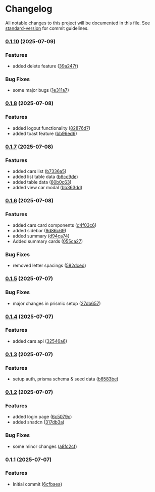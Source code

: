 # Changelog

All notable changes to this project will be documented in this file. See [standard-version](https://github.com/conventional-changelog/standard-version) for commit guidelines.

### [0.1.10](https://github.com/muhazAhmed/car-rental-admin-dashboard/compare/v0.1.8...v0.1.10) (2025-07-09)


### Features

* added delete feature ([39a247f](https://github.com/muhazAhmed/car-rental-admin-dashboard/commit/39a247f705b71867a7a28e86d8a7b60edb8cf191))


### Bug Fixes

* some major bugs ([1e311a7](https://github.com/muhazAhmed/car-rental-admin-dashboard/commit/1e311a7b1d363ad8ce59e222640d2b4bc3f81ee3))

### [0.1.8](https://github.com/muhazAhmed/car-rental-admin-dashboard/compare/v0.1.7...v0.1.8) (2025-07-08)


### Features

* added logout functionality ([82876d7](https://github.com/muhazAhmed/car-rental-admin-dashboard/commit/82876d7c7397ac59060715800b9d7fa31a76421a))
* added toast feature ([bb96ed6](https://github.com/muhazAhmed/car-rental-admin-dashboard/commit/bb96ed6c28935a1b94bf94e023e95cfa512c2ff2))

### [0.1.7](https://github.com/muhazAhmed/car-rental-admin-dashboard/compare/v0.1.6...v0.1.7) (2025-07-08)


### Features

* added cars list ([b7336a5](https://github.com/muhazAhmed/car-rental-admin-dashboard/commit/b7336a5a9a109c2fbd430165ddd73672f56c3be3))
* added list table data ([b6cc9de](https://github.com/muhazAhmed/car-rental-admin-dashboard/commit/b6cc9defcb35cf6edb2824f32e1ae405d4da1eb9))
* added table data ([60b0c63](https://github.com/muhazAhmed/car-rental-admin-dashboard/commit/60b0c63e1ca922909c3d7e7408bf8a2ef3dbf524))
* added view car modal ([bb363dd](https://github.com/muhazAhmed/car-rental-admin-dashboard/commit/bb363dde5bf42a19aaf8ce628e16a561536623ea))

### [0.1.6](https://github.com/muhazAhmed/car-rental-admin-dashboard/compare/v0.1.5...v0.1.6) (2025-07-08)


### Features

* added cars card components ([d4f03c6](https://github.com/muhazAhmed/car-rental-admin-dashboard/commit/d4f03c6d53f1e96ab9ebc684ae492ec1369dd3ca))
* added sidebar ([9d86c69](https://github.com/muhazAhmed/car-rental-admin-dashboard/commit/9d86c6956d570c72f9cffe130140bf109fc3cf8b))
* added summary ([d94ca74](https://github.com/muhazAhmed/car-rental-admin-dashboard/commit/d94ca74de2683167b1e7a598ca7238fa7b7bcab6))
* Added summary cards ([055ca27](https://github.com/muhazAhmed/car-rental-admin-dashboard/commit/055ca27f135783590ee9bb0d37d5391137c62cc8))


### Bug Fixes

* removed letter spacings ([582dced](https://github.com/muhazAhmed/car-rental-admin-dashboard/commit/582dcedabb49519528b98e56a5f38f9d8702351d))

### [0.1.5](https://github.com/muhazAhmed/car-rental-admin-dashboard/compare/v0.1.4...v0.1.5) (2025-07-07)


### Bug Fixes

* major changes in prismic setup ([27db657](https://github.com/muhazAhmed/car-rental-admin-dashboard/commit/27db65775717d2247463484a50a3b6ded8bd3156))

### [0.1.4](https://github.com/muhazAhmed/car-rental-admin-dashboard/compare/v0.1.3...v0.1.4) (2025-07-07)


### Features

* added cars api ([32546a6](https://github.com/muhazAhmed/car-rental-admin-dashboard/commit/32546a695a6ca3ad1e0a4abe2fe304c55fe77597))

### [0.1.3](https://github.com/muhazAhmed/car-rental-admin-dashboard/compare/v0.1.2...v0.1.3) (2025-07-07)


### Features

* setup auth, prisma schema & seed data ([b6583be](https://github.com/muhazAhmed/car-rental-admin-dashboard/commit/b6583bed42567d612fcfb5fb5c4b8107282f1f79))

### [0.1.2](https://github.com/muhazAhmed/car-rental-admin-dashboard/compare/v0.1.1...v0.1.2) (2025-07-07)


### Features

* added login page ([6c5079c](https://github.com/muhazAhmed/car-rental-admin-dashboard/commit/6c5079c46a6620bad077e065e1ff6fd6f520a695))
* added shadcn ([317db3a](https://github.com/muhazAhmed/car-rental-admin-dashboard/commit/317db3aa6ce0dcdcf316771e07c6fc15416bad6e))


### Bug Fixes

* some minor changes ([a8fc2cf](https://github.com/muhazAhmed/car-rental-admin-dashboard/commit/a8fc2cf1bb451e863a15f562f02755ee0258c523))

### 0.1.1 (2025-07-07)


### Features

* Initial commit ([6cfbaea](https://github.com/muhazAhmed/car-rental-admin-dashboard/commit/6cfbaea58eccc7334b6c98388b234b903471ca5f))
